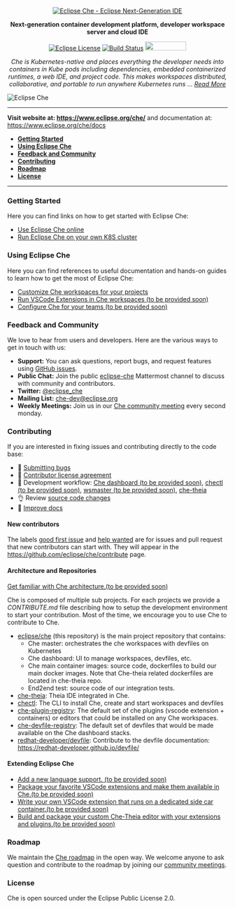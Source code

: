 <div id="header" align="center">

[![Eclipse Che - Eclipse Next-Generation IDE](https://raw.githubusercontent.com/eclipse/che/assets/eclipseche.png)](
https://www.eclipse.org/che/)

**Next-generation container development platform, developer workspace server and cloud IDE**

[![Eclipse License](https://img.shields.io/badge/license-Eclipse-brightgreen.svg)](https://github.com/codenvy/che/blob/master/LICENSE)
[![Build Status](https://ci.codenvycorp.com/buildStatus/icon?job=che-master-ci)](https://ci.codenvycorp.com/job/che-master-ci)
<a href="https://sonarcloud.io/dashboard?id=org.eclipse.che%3Ache-parent%3Amaster">
<img src="https://sonarcloud.io/images/project_badges/sonarcloud-black.svg" width="94" height="20" href="" />
</a>

*Che is Kubernetes-native and places everything the developer needs into containers in Kube pods including dependencies, embedded containerized runtimes, a web IDE, and project code. This makes workspaces distributed, collaborative, and portable to run anywhere Kubernetes runs ... [Read More](https://www.eclipse.org/che/features/)*

</div>

![Eclipse Che](https://www.eclipse.org/che/images/hero-technology-v2@2x.png "Eclipse Che")

---

**Visit website at: https://www.eclipse.org/che/** and documentation at: https://www.eclipse.org/che/docs

- [**Getting Started**](#getting-started)
- [**Using Eclipse Che**](#using-eclipse-che)
- [**Feedback and Community**](#feedback-and-community)
- [**Contributing**](#contributing)
- [**Roadmap**](#roadmap)
- [**License**](#license)

---

### Getting Started
Here you can find links on how to get started with Eclipse Che:
- [Use Eclipse Che online](https://www.eclipse.org/che/getting-started/cloud/)
- [Run Eclipse Che on your own K8S cluster](https://www.eclipse.org/che/docs/che-7/che-quick-starts.html#running-che-locally_che-quick-starts)


### Using Eclipse Che
Here you can find references to useful documentation and hands-on guides to learn how to get the most of Eclipse Che:
- [Customize Che workspaces for your projects](https://www.eclipse.org/che/docs/che-7/using-developer-environments-workspaces.html#starting-a-workspace-with-a-devfile_making-a-workspace-portable-using-a-devfile)
- [Run VSCode Extensions in Che workspaces (to be provided soon)]()
- [Configure Che for your teams (to be provided soon)]()


### Feedback and Community
We love to hear from users and developers. Here are the various ways to get in touch with us:
* **Support:** You can ask questions, report bugs, and request features using [GitHub issues](https://github.com/eclipse/che/issues).
* **Public Chat:** Join the public [eclipse-che](https://mattermost.eclipse.org/eclipse/channels/eclipse-che) Mattermost channel to discuss with community and contributors.
* **Twitter:** [@eclipse_che](https://twitter.com/eclipse_che)
* **Mailing List:** [che-dev@eclipse.org](https://accounts.eclipse.org/mailing-list/che-dev)
* **Weekly Meetings:** Join us in our [Che community meeting](https://github.com/eclipse/che/wiki/Che-Dev-Meetings) every second monday.


### Contributing
If you are interested in fixing issues and contributing directly to the code base:
- :bug: [Submitting bugs](https://github.com/eclipse/che/wiki/Submitting-Bugs-and-Suggestions)
- :page_facing_up: [Contributor license agreement](https://github.com/eclipse/che/wiki/Eclipse-Contributor-Agreement)
- :checkered_flag: Development workflow: [Che dashboard (to be provided soon)](), [chectl (to be provided soon)](), [wsmaster (to be provided soon)](), [che-theia](https://github.com/eclipse/che-theia/blob/master/CONTRIBUTING.md)
- :ok_hand: Review [source code changes](https://github.com/eclipse/che/pulls)
- :pencil: [Improve docs](https://github.com/eclipse/che-docs)


#### New contributors
The labels [good first issue](https://github.com/eclipse/che/labels/good%20first%20issue)
and [help wanted](https://github.com/eclipse/che/labels/help%20wanted) are for issues and pull request that new contributors can start with. They will appear in the https://github.com/eclipse/che/contribute page.


#### Architecture and Repositories
[Get familiar with Che architecture.(to be provided soon)]()

Che is composed of multiple sub projects. For each projects we provide a *CONTRIBUTE.md* file describing how to setup the development environment to start your contribution. Most of the time, we encourage you to use Che to contribute to Che.

- [eclipse/che](https://github.com/eclipse/che) (this repository) is the main project repository that contains:
   - Che master: orchestrates the che workspaces with devfiles on Kubernetes
   - Che dashboard: UI to manage workspaces, devfiles, etc.
   - Che main container images: source code, dockerfiles to build our main docker images. Note that Che-theia related dockerfiles are located in che-theia repo.
   - End2end test: source code of our integration tests.
- [che-theia](https://github.com/eclipse/che-theia): Theia IDE integrated in Che.
- [chectl](https://github.com/che-incubator/chectl): The CLI to install Che, create and start workspaces and devfiles
- [che-plugin-registry](https://github.com/eclipse/che-plugin-registry): The default set of che plugins (vscode extension + containers) or editors that could be installed on any Che workspaces.
- [che-devfile-registry](https://github.com/eclipse/che-devfile-registry): The default set of devfiles that would be made available on the Che dashboard stacks.
- [redhat-developer/devfile](https://github.com/redhat-developer/devfile): Contribute to the devfile documentation: https://redhat-developer.github.io/devfile/


#### Extending Eclipse Che
- [Add a new language support. (to be provided soon)]()
- [Package your favorite VSCode extensions and make them available in Che.(to be provided soon)]()
- [Write your own VSCode extension that runs on a dedicated side car container.(to be provided soon)]()
- [Build and package your custom Che-Theia editor with your extensions and plugins.(to be provided soon)]()

### Roadmap
We maintain the [Che roadmap](https://github.com/eclipse/che/wiki/Roadmap) in the open way. We welcome anyone to ask question and contribute to the roadmap by joining our [community meetings](https://github.com/eclipse/che/wiki/Che-Dev-Meetings).


### License
Che is open sourced under the Eclipse Public License 2.0.
